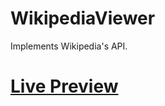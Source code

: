 # WikipediaViewer
Implements Wikipedia's API.
# [Live Preview](https://ozarion.github.io/WikipediaViewer/)

